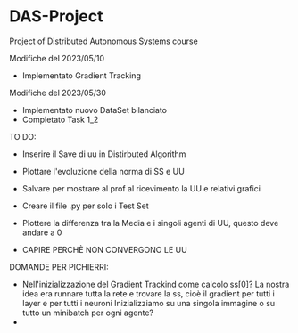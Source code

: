 # DAS-Project
Project of Distributed Autonomous Systems course

Modifiche del 2023/05/10
- Implementato Gradient Tracking

Modifiche del 2023/05/30
- Implementato nuovo DataSet bilanciato
- Completato Task 1_2


TO DO:
- Inserire il Save di uu in Distirbuted Algorithm
- Plottare l'evoluzione della norma di SS e UU
- Salvare per mostrare al prof al ricevimento la UU e relativi grafici
- Creare il file .py per solo i Test Set
- Plottere la differenza tra la Media e i singoli agenti di UU, questo deve andare a 0

- CAPIRE PERCHÈ NON CONVERGONO LE UU


DOMANDE PER PICHIERRI:
- Nell'inizializzazione del Gradient Trackind come calcolo ss[0]?
    La nostra idea era runnare tutta la rete e trovare la ss, cioè il gradient per tutti i layer e per tutti i neuroni
    Inizializziamo su una singola immagine o su tutto un minibatch per ogni agente?
- 